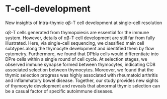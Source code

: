 # T-cell-development
New insights of Intra-thymic αβ-T cell development at single-cell resolution

αβ-T cells generated from thymopoiesis are essential for the immune system. However, details of αβ-T cell development are still far from fully illustrated. Here, via single-cell sequencing, we classified main cell subtypes along the thymocyte development and identified them by flow cytometry. Furthermore, we found that DPbla cells would differentiate into DPre cells within a single round of cell cycle. At selection stages, we observed immune synapse formed between thymocytes, indicating CD8 associated selection between thymocytes. Moreover, we found that the thymic selection progress was highly associated with rheumatoid arthritis and inflammatory bowel disease. Together, our study provides new sights of thymocyte development and reveals that abnormal thymic selection can be a casual factor of  specific autoimmune diseases.
